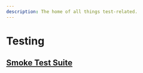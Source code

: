```yaml
---
description: The home of all things test-related.
---
```


# Testing

## [Smoke Test Suite](smoke-tests.md)
